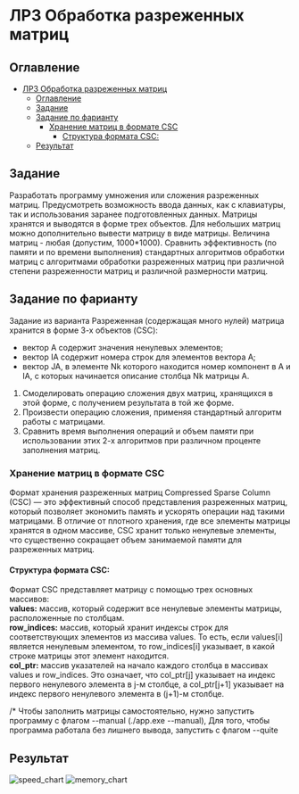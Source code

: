 # ЛР3 Обработка разреженных матриц

## Оглавление 
- [ЛР3 Обработка разреженных матриц](#лр3-обработка-разреженных-матриц)
  - [Оглавление](#оглавление)
  - [Задание](#задание)
  - [Задание по фарианту](#задание-по-фарианту)
    - [Хранение матриц в формате CSC](#хранение-матриц-в-формате-csc)
      - [Структура формата CSC:](#структура-формата-csc)
  - [Результат](#результат)


## Задание
Разработать программу умножения или сложения разреженных матриц.
Предусмотреть возможность ввода данных, как с клавиатуры, так и использования
заранее подготовленных данных. Матрицы хранятся и выводятся в форме трех
объектов. Для небольших матриц можно дополнительно вывести матрицу в виде
матрицы. Величина матриц - любая (допустим, 1000*1000). Сравнить эффективность
(по памяти и по времени выполнения) стандартных алгоритмов обработки матриц с
алгоритмами обработки разреженных матриц при различной степени разреженности
матриц и различной размерности матриц.

## Задание по фарианту
Задание из варианта
Разреженная (содержащая много нулей) матрица хранится в форме 3-х объектов
(CSC):
- вектор A содержит значения ненулевых элементов;
- вектор IA содержит номера строк для элементов вектора A;
- вектор JA, в элементе Nk которого находится номер компонент в A и IA, с
которых начинается описание столбца Nk матрицы A.

1. Смоделировать операцию сложения двух матриц, хранящихся в этой
форме, с получением результата в той же форме.
1. Произвести операцию сложения, применяя стандартный алгоритм
работы с матрицами.
1. Сравнить время выполнения операций и объем памяти при
использовании этих 2-х алгоритмов при различном проценте заполнения
матриц.
### Хранение матриц в формате CSC
Формат хранения разреженных матриц Compressed Sparse Column (CSC) — это эффективный способ представления разреженных матриц, который позволяет экономить память и ускорять операции над такими матрицами. В отличие от плотного хранения, где все элементы матрицы хранятся в одном массиве, CSC хранит только ненулевые элементы, что существенно сокращает объем занимаемой памяти для разреженных матриц.

#### Структура формата CSC:
Формат CSC представляет матрицу с помощью трех основных массивов:  
**values:** массив, который содержит все ненулевые элементы матрицы, расположенные по столбцам.  
**row_indices:** массив, который хранит индексы строк для соответствующих элементов из массива values. То есть, если values[i] является ненулевым элементом, то row_indices[i] указывает, в какой строке матрицы этот элемент находится.  
**col_ptr:** массив указателей на начало каждого столбца в массивах values и row_indices. Это означает, что col_ptr[j] указывает на индекс первого ненулевого элемента в j-м столбце, а col_ptr[j+1] указывает на индекс первого ненулевого элемента в (j+1)-м столбце.  


/* Чтобы заполнить матрицы самостоятельно, нужно запустить программу с флагом --manual (./app.exe --manual),
Для того, чтобы программа работала без лишнего вывода, запустить с флагом --quite


## Результат
![speed_chart](https://github.com/user-attachments/assets/1796cb8f-3a96-4e9b-a8f0-a5d7099d9557)
![memory_chart](https://github.com/user-attachments/assets/f4398278-50c4-4797-bdae-ff57d8089903)

